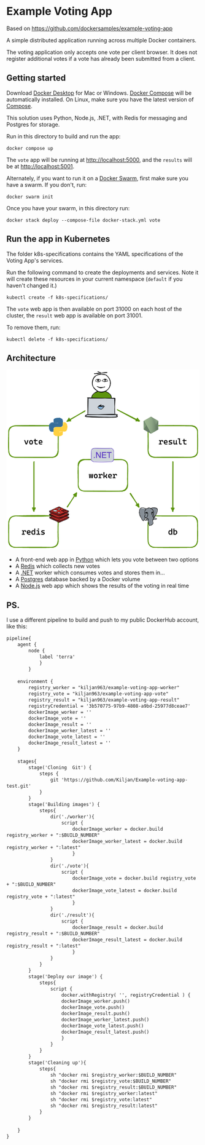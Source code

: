 # Example Voting App

Based on https://github.com/dockersamples/example-voting-app 

A simple distributed application running across multiple Docker containers.

The voting application only accepts one vote per client browser. It does not register additional votes if a vote has already been submitted from a client.


## Getting started

Download [Docker Desktop](https://www.docker.com/products/docker-desktop) for Mac or Windows. [Docker Compose](https://docs.docker.com/compose) will be automatically installed. On Linux, make sure you have the latest version of [Compose](https://docs.docker.com/compose/install/).

This solution uses Python, Node.js, .NET, with Redis for messaging and Postgres for storage.

Run in this directory to build and run the app:

```shell
docker compose up
```

The `vote` app will be running at [http://localhost:5000](http://localhost:5000), and the `results` will be at [http://localhost:5001](http://localhost:5001).

Alternately, if you want to run it on a [Docker Swarm](https://docs.docker.com/engine/swarm/), first make sure you have a swarm. If you don't, run:

```shell
docker swarm init
```

Once you have your swarm, in this directory run:

```shell
docker stack deploy --compose-file docker-stack.yml vote
```

## Run the app in Kubernetes

The folder k8s-specifications contains the YAML specifications of the Voting App's services.

Run the following command to create the deployments and services. Note it will create these resources in your current namespace (`default` if you haven't changed it.)

```shell
kubectl create -f k8s-specifications/
```

The `vote` web app is then available on port 31000 on each host of the cluster, the `result` web app is available on port 31001.

To remove them, run:

```shell
kubectl delete -f k8s-specifications/
```

## Architecture

![Architecture diagram](architecture.excalidraw.png)

* A front-end web app in [Python](/vote) which lets you vote between two options
* A [Redis](https://hub.docker.com/_/redis/) which collects new votes
* A [.NET](/worker/) worker which consumes votes and stores them in…
* A [Postgres](https://hub.docker.com/_/postgres/) database backed by a Docker volume
* A [Node.js](/result) web app which shows the results of the voting in real time


## PS. 

I use a different pipeline to build and push to my public DockerHub account, like this:
```
pipeline{
    agent { 
        node { 
            label 'terra' 
            } 
        }

    environment {
        registry_worker = "kiljan963/example-voting-app-worker"
        registry_vote = "kiljan963/example-voting-app-vote"
        registry_result = "kiljan963/example-voting-app-result"
        registryCredential = '3b570775-97b9-4808-a9bd-25977d8ceae7'
        dockerImage_worker = ''
        dockerImage_vote = ''
        dockerImage_result = ''
        dockerImage_worker_latest = ''
        dockerImage_vote_latest = ''
        dockerImage_result_latest = ''
    } 

    stages{
        stage('Cloning  Git') {
            steps { 
                git 'https://github.com/Kiljan/Example-voting-app-test.git'
            }
        }
        stage('Building images') {
            steps{
                dir('./worker'){
                    script {
                        dockerImage_worker = docker.build registry_worker + ":$BUILD_NUMBER"
                        dockerImage_worker_latest = docker.build registry_worker + ":latest"
                        }
                }
                dir('./vote'){
                    script {
                        dockerImage_vote = docker.build registry_vote + ":$BUILD_NUMBER"
                        dockerImage_vote_latest = docker.build registry_vote + ":latest"
                        }
                }
                dir('./result'){
                    script {
                        dockerImage_result = docker.build registry_result + ":$BUILD_NUMBER"
                        dockerImage_result_latest = docker.build registry_result + ":latest"
                        }
                }
            }
        }
        stage('Deploy our image') {
            steps{
                script {
                    docker.withRegistry( '', registryCredential ) {
                    dockerImage_worker.push()
                    dockerImage_vote.push()
                    dockerImage_result.push()
                    dockerImage_worker_latest.push()
                    dockerImage_vote_latest.push()
                    dockerImage_result_latest.push()
                    }
                }
            }
        }
        stage('Cleaning up'){
            steps{
                sh "docker rmi $registry_worker:$BUILD_NUMBER"
                sh "docker rmi $registry_vote:$BUILD_NUMBER"
                sh "docker rmi $registry_result:$BUILD_NUMBER"
                sh "docker rmi $registry_worker:latest"
                sh "docker rmi $registry_vote:latest"
                sh "docker rmi $registry_result:latest"
            }
        }
        
    }
}
```
